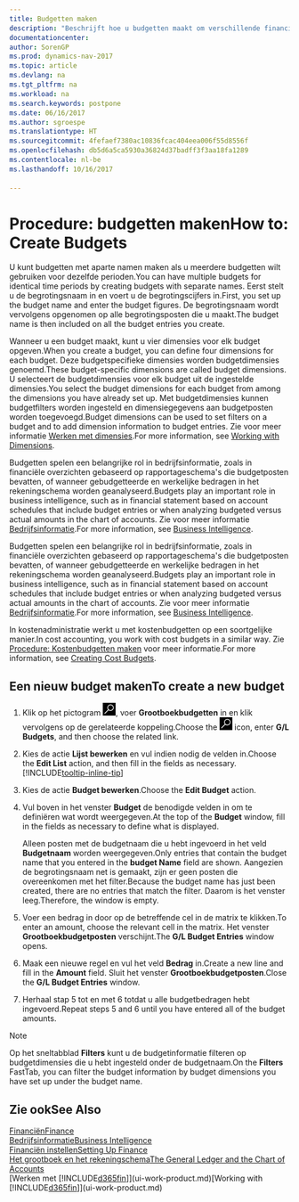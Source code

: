 ```yaml
---
title: Budgetten maken
description: "Beschrijft hoe u budgetten maakt om verschillende financiële activiteiten te prognosticeren en dimensies toewijst voor bedrijfsinformatiedoeleinden."
documentationcenter: 
author: SorenGP
ms.prod: dynamics-nav-2017
ms.topic: article
ms.devlang: na
ms.tgt_pltfrm: na
ms.workload: na
ms.search.keywords: postpone
ms.date: 06/16/2017
ms.author: sgroespe
ms.translationtype: HT
ms.sourcegitcommit: 4fefaef7380ac10836fcac404eea006f55d8556f
ms.openlocfilehash: db5d6a5ca5930a36824d37badff3f3aa18fa1289
ms.contentlocale: nl-be
ms.lasthandoff: 10/16/2017

---
```

# <a name="how-to-create--budgets"></a><span data-ttu-id="13d80-103">Procedure: budgetten maken</span><span class="sxs-lookup"><span data-stu-id="13d80-103">How to: Create  Budgets</span></span>
<span data-ttu-id="13d80-104">U kunt budgetten met aparte namen maken als u meerdere budgetten wilt gebruiken voor dezelfde perioden.</span><span class="sxs-lookup"><span data-stu-id="13d80-104">You can have multiple budgets for identical time periods by creating budgets with separate names.</span></span> <span data-ttu-id="13d80-105">Eerst stelt u de begrotingsnaam in en voert u de begrotingscijfers in.</span><span class="sxs-lookup"><span data-stu-id="13d80-105">First, you set up the budget name and enter the budget figures.</span></span> <span data-ttu-id="13d80-106">De begrotingsnaam wordt vervolgens opgenomen op alle begrotingsposten die u maakt.</span><span class="sxs-lookup"><span data-stu-id="13d80-106">The budget name is then included on all the budget entries you create.</span></span>  

 <span data-ttu-id="13d80-107">Wanneer u een budget maakt, kunt u vier dimensies voor elk budget opgeven.</span><span class="sxs-lookup"><span data-stu-id="13d80-107">When you create a budget, you can define four dimensions for each budget.</span></span> <span data-ttu-id="13d80-108">Deze budgetspecifieke dimensies worden budgetdimensies genoemd.</span><span class="sxs-lookup"><span data-stu-id="13d80-108">These budget-specific dimensions are called budget dimensions.</span></span> <span data-ttu-id="13d80-109">U selecteert de budgetdimensies voor elk budget uit de ingestelde dimensies.</span><span class="sxs-lookup"><span data-stu-id="13d80-109">You select the budget dimensions for each budget from among the dimensions you have already set up.</span></span> <span data-ttu-id="13d80-110">Met budgetdimensies kunnen budgetfilters worden ingesteld en dimensiegegevens aan budgetposten worden toegevoegd.</span><span class="sxs-lookup"><span data-stu-id="13d80-110">Budget dimensions can be used to set filters on a budget and to add dimension information to budget entries.</span></span> <span data-ttu-id="13d80-111">Zie voor meer informatie [Werken met dimensies](finance-dimensions.md).</span><span class="sxs-lookup"><span data-stu-id="13d80-111">For more information, see [Working with Dimensions](finance-dimensions.md).</span></span>

 <span data-ttu-id="13d80-112">Budgetten spelen een belangrijke rol in bedrijfsinformatie, zoals in financiële overzichten gebaseerd op rapportageschema's die budgetposten bevatten, of wanneer gebudgetteerde en werkelijke bedragen in het rekeningschema worden geanalyseerd.</span><span class="sxs-lookup"><span data-stu-id="13d80-112">Budgets play an important role in business intelligence, such as in financial statement based on account schedules that include budget entries or when analyzing budgeted versus actual amounts in the chart of accounts.</span></span> <span data-ttu-id="13d80-113">Zie voor meer informatie [Bedrijfsinformatie](bi.md).</span><span class="sxs-lookup"><span data-stu-id="13d80-113">For more information, see [Business Intelligence](bi.md).</span></span>

 <span data-ttu-id="13d80-114">Budgetten spelen een belangrijke rol in bedrijfsinformatie, zoals in financiële overzichten gebaseerd op rapportageschema's die budgetposten bevatten, of wanneer gebudgetteerde en werkelijke bedragen in het rekeningschema worden geanalyseerd.</span><span class="sxs-lookup"><span data-stu-id="13d80-114">Budgets play an important role in business intelligence, such as in financial statement based on account schedules that include budget entries or when analyzing budgeted versus actual amounts in the chart of accounts.</span></span> <span data-ttu-id="13d80-115">Zie voor meer informatie [Bedrijfsinformatie](bi.md).</span><span class="sxs-lookup"><span data-stu-id="13d80-115">For more information, see [Business Intelligence](bi.md).</span></span>

<span data-ttu-id="13d80-116">In kostenadministratie werkt u met kostenbudgetten op een soortgelijke manier.</span><span class="sxs-lookup"><span data-stu-id="13d80-116">In cost accounting, you work with cost budgets in a similar way.</span></span> <span data-ttu-id="13d80-117">Zie [Procedure: Kostenbudgetten maken](finance-create-cost-budgets.md) voor meer informatie.</span><span class="sxs-lookup"><span data-stu-id="13d80-117">For more information, see [Creating Cost Budgets](finance-create-cost-budgets.md).</span></span>    

## <a name="to-create-a-new-budget"></a><span data-ttu-id="13d80-118">Een nieuw budget maken</span><span class="sxs-lookup"><span data-stu-id="13d80-118">To create a new budget</span></span>  

1. <span data-ttu-id="13d80-119">Klik op het pictogram ![Zoeken naar pagina of rapport](media/ui-search/search_small.png "pictogram Zoeken naar pagina of rapport"), voer **Grootboekbudgetten** in en klik vervolgens op de gerelateerde koppeling.</span><span class="sxs-lookup"><span data-stu-id="13d80-119">Choose the ![Search for Page or Report](media/ui-search/search_small.png "Search for Page or Report icon") icon, enter **G/L Budgets**, and then choose the related link.</span></span>  
2. <span data-ttu-id="13d80-120">Kies de actie **Lijst bewerken** en vul indien nodig de velden in.</span><span class="sxs-lookup"><span data-stu-id="13d80-120">Choose the **Edit List** action, and then fill in the fields as necessary.</span></span> [!INCLUDE[tooltip-inline-tip](includes/tooltip-inline-tip_md.md)]  
3. <span data-ttu-id="13d80-121">Kies de actie **Budget bewerken**.</span><span class="sxs-lookup"><span data-stu-id="13d80-121">Choose the **Edit Budget** action.</span></span>
4. <span data-ttu-id="13d80-122">Vul boven in het venster **Budget** de benodigde velden in om te definiëren wat wordt weergegeven.</span><span class="sxs-lookup"><span data-stu-id="13d80-122">At the top of the **Budget** window, fill in the fields as necessary to define what is displayed.</span></span>  

    <span data-ttu-id="13d80-123">Alleen posten met de budgetnaam die u hebt ingevoerd in het veld **Budgetnaam** worden weergegeven.</span><span class="sxs-lookup"><span data-stu-id="13d80-123">Only entries that contain the budget name that you entered in the **budget Name** field are shown.</span></span> <span data-ttu-id="13d80-124">Aangezien de begrotingsnaam net is gemaakt, zijn er geen posten die overeenkomen met het filter.</span><span class="sxs-lookup"><span data-stu-id="13d80-124">Because the budget name has just been created, there are no entries that match the filter.</span></span> <span data-ttu-id="13d80-125">Daarom is het venster leeg.</span><span class="sxs-lookup"><span data-stu-id="13d80-125">Therefore, the window is empty.</span></span>  
5. <span data-ttu-id="13d80-126">Voer een bedrag in door op de betreffende cel in de matrix te klikken.</span><span class="sxs-lookup"><span data-stu-id="13d80-126">To enter an amount, choose the relevant cell in the matrix.</span></span> <span data-ttu-id="13d80-127">Het venster **Grootboekbudgetposten** verschijnt.</span><span class="sxs-lookup"><span data-stu-id="13d80-127">The **G/L Budget Entries** window opens.</span></span>  
6. <span data-ttu-id="13d80-128">Maak een nieuwe regel en vul het veld **Bedrag** in.</span><span class="sxs-lookup"><span data-stu-id="13d80-128">Create a new line and fill in the **Amount** field.</span></span> <span data-ttu-id="13d80-129">Sluit het venster **Grootboekbudgetposten**.</span><span class="sxs-lookup"><span data-stu-id="13d80-129">Close the **G/L Budget Entries** window.</span></span>  
7. <span data-ttu-id="13d80-130">Herhaal stap 5 tot en met 6 totdat u alle budgetbedragen hebt ingevoerd.</span><span class="sxs-lookup"><span data-stu-id="13d80-130">Repeat steps 5 and 6 until you have entered all of the budget amounts.</span></span>  

> [!NOTE]  
>  <span data-ttu-id="13d80-131">Op het sneltabblad **Filters** kunt u de budgetinformatie filteren op budgetdimensies die u hebt ingesteld onder de budgetnaam.</span><span class="sxs-lookup"><span data-stu-id="13d80-131">On the **Filters** FastTab, you can filter the budget information by budget dimensions you have set up under the budget name.</span></span>   

## <a name="see-also"></a><span data-ttu-id="13d80-132">Zie ook</span><span class="sxs-lookup"><span data-stu-id="13d80-132">See Also</span></span>
[<span data-ttu-id="13d80-133">Financiën</span><span class="sxs-lookup"><span data-stu-id="13d80-133">Finance</span></span>](finance.md)  
[<span data-ttu-id="13d80-134">Bedrijfsinformatie</span><span class="sxs-lookup"><span data-stu-id="13d80-134">Business Intelligence</span></span>](bi.md)  
[<span data-ttu-id="13d80-135">Financiën instellen</span><span class="sxs-lookup"><span data-stu-id="13d80-135">Setting Up Finance</span></span>](finance-setup-finance.md)  
[<span data-ttu-id="13d80-136">Het grootboek en het rekeningschema</span><span class="sxs-lookup"><span data-stu-id="13d80-136">The General Ledger and the Chart of Accounts</span></span>](finance-general-ledger.md)  
<span data-ttu-id="13d80-137">[Werken met [!INCLUDE[d365fin](includes/d365fin_md.md)]](ui-work-product.md)</span><span class="sxs-lookup"><span data-stu-id="13d80-137">[Working with [!INCLUDE[d365fin](includes/d365fin_md.md)]](ui-work-product.md)</span></span>  

